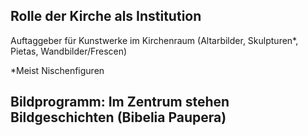 Rolle der Kirche als Institution
---

Auftaggeber für Kunstwerke im Kirchenraum
(Altarbilder, Skulpturen*, Pietas, Wandbilder/Frescen)

*Meist Nischenfiguren


Bildprogramm: Im Zentrum stehen Bildgeschichten (Bibelia Paupera)
---
